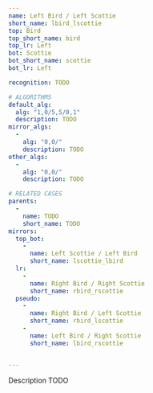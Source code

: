```yaml
---
name: Left Bird / Left Scottie
short_name: lbird_lscottie
top: Bird
top_short_name: bird
top_lr: Left
bot: Scottie
bot_short_name: scottie
bot_lr: Left

recognition: TODO

# ALGORITHMS
default_alg:
  alg: "1,0/5,5/0,1"
  description: TODO
mirror_algs:
  -
    alg: "0,0/"
    description: TODO
other_algs:
  -
    alg: "0,0/"
    description: TODO

# RELATED CASES
parents:
  -
    name: TODO
    short_name: TODO
mirrors:
  top_bot:
    -
      name: Left Scottie / Left Bird
      short_name: lscottie_lbird
  lr:
    -
      name: Right Bird / Right Scottie
      short_name: rbird_rscottie
  pseudo:
    -
      name: Right Bird / Left Scottie
      short_name: rbird_lscottie
    -
      name: Left Bird / Right Scottie
      short_name: lbird_rscottie


---
```


Description TODO

